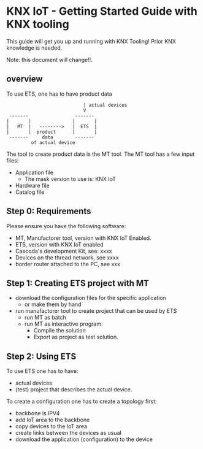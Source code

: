 # KNX IoT - Getting Started Guide with KNX tooling

This guide will get you up and running with KNX Tooling! Prior KNX knowledge is needed.

Note: this document will change!!.

## overview

To use ETS, one has to have product data

                                | actual devices 
                                V
     -------                 -------
    |       |               |       |
    |   MT  |   -------->   |  ETS  |
    |       |  product      |       |
     -------     data        -------
             of actual device

The tool to create product data is the MT tool.
The MT tool has a few input files:

- Application file
  - The mask version to use is: KNX IoT
- Hardware file
- Catalog file

## Step 0: Requirements

Please ensure you have the following software:

- MT, Manufactorer tool, version with KNX IoT Enabled.
- ETS, version with KNX IoT enabled
- Cascoda's development Kit, see: xxxx
- Devices on the thread network, see xxxx
- border router attached to the PC, see xxx

## Step 1: Creating ETS project with MT

- download the configuration files for the specific application
  - or make them by hand
- run manufactorer tool to create project that can be used by ETS
  - run MT as batch
  - run MT as interactive program:
    - Compile the solution
    - Export as project as test solution.

## Step 2: Using ETS

To use ETS one has to have:
- actual devices
- (test) project that describes the actual device.
  
To create a configuration one has to create a topology first:
- backbone is IPV4
- add IoT area to the backbone
- copy devices to the IoT area
- create links between the devices as usual
- download the application (configuration) to the device
